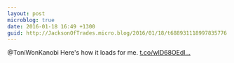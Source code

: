 ```yaml
---
layout: post
microblog: true
date: 2016-01-18 16:49 +1300
guid: http://JacksonOfTrades.micro.blog/2016/01/18/t688931118997835776.html
---
```

@ToniWonKanobi Here's how it loads for me. [t.co/wID68OEdl...](https://t.co/wID68OEdlw)
